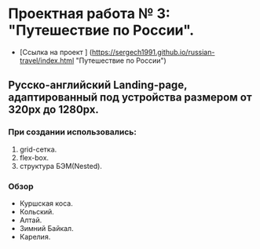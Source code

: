 # Проектная работа № 3: "Путешествие по России".

* [Ссылка на проект ] (https://sergech1991.github.io/russian-travel/index.html "Путешествие по Росcии")

## Русско-английский Landing-page, адаптированный под устройства размером от 320px до 1280px.

### При создании использовались:
1. grid-сетка.
2. flex-box.
3. структура БЭМ(Nested).

### Обзор
* Куршская коса.
* Кольский.
* Алтай.
* Зимний Байкал.
* Карелия.
